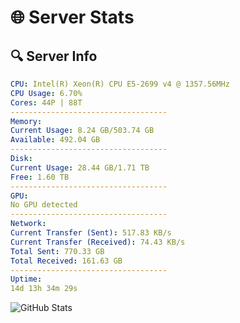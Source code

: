 # 🌐 Server Stats
## 🔍 Server Info
```yaml
CPU: Intel(R) Xeon(R) CPU E5-2699 v4 @ 1357.56MHz
CPU Usage: 6.70%
Cores: 44P | 88T
-----------------------------------
Memory:
Current Usage: 8.24 GB/503.74 GB
Available: 492.04 GB
-----------------------------------
Disk:
Current Usage: 28.44 GB/1.71 TB
Free: 1.60 TB
-----------------------------------
GPU:
No GPU detected
-----------------------------------
Network:
Current Transfer (Sent): 517.83 KB/s
Current Transfer (Received): 74.43 KB/s
Total Sent: 770.33 GB
Total Received: 161.63 GB
-----------------------------------
Uptime:
14d 13h 34m 29s
```
![GitHub Stats](https://img.shields.io/badge/Updated-2025-05-04_06:43:17-blue)